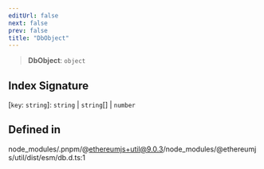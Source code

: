 ```yaml
---
editUrl: false
next: false
prev: false
title: "DbObject"
---
```


> **DbObject**: `object`

## Index Signature

 \[`key`: `string`\]: `string` \| `string`[] \| `number`

## Defined in

node\_modules/.pnpm/@ethereumjs+util@9.0.3/node\_modules/@ethereumjs/util/dist/esm/db.d.ts:1
